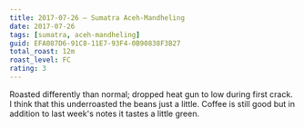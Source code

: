 ```yaml
---
title: 2017-07-26 — Sumatra Aceh-Mandheling
date: 2017-07-26
tags: [sumatra, aceh-mandheling]
guid: EFA087D6-91C8-11E7-93F4-0B90838F3B27
total_roast: 12m
roast_level: FC
rating: 3
---
```

Roasted differently than normal; dropped heat gun to low during first crack.  I
think that this underroasted the beans just a little.  Coffee is still good but
in addition to last week's notes it tastes a little green.
